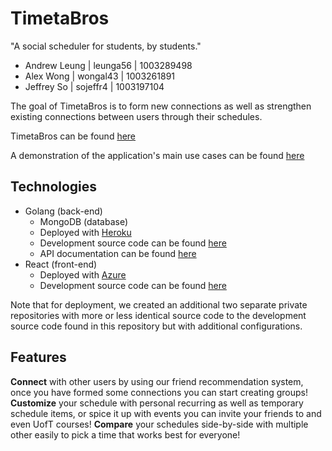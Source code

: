 # TimetaBros
"A social scheduler for students, by students."

- Andrew Leung | leunga56 | 1003289498
- Alex Wong | wongal43 | 1003261891
- Jeffrey So | sojeffr4 | 1003197104

The goal of TimetaBros is to form new connections as well as strengthen existing connections between users through their schedules.

TimetaBros can be found [here](https://timetabros.azurewebsites.net)

A demonstration of the application's main use cases can be found [here](https://youtube.com)

## Technologies

- Golang (back-end)
  - MongoDB (database)
  - Deployed with [Heroku](https://timetabros-api.herokuapp.com)
  - Development source code can be found [here](/timetabros)
  - API documentation can be found [here](/timetabros/doc)
- React (front-end)
  - Deployed with [Azure](https://timetabros.azurewebsites.net)
  - Development source code can be found [here](/timetabros-frontend)

Note that for deployment, we created an additional two separate private repositories with more or less identical source code to the development source code found in this repository but with additional configurations.

## Features

**Connect** with other users by using our friend recommendation system, once you have formed some connections you can start creating groups!
**Customize** your schedule with personal recurring as well as temporary schedule items, or spice it up with events you can invite your friends to and even UofT courses!
**Compare** your schedules side-by-side with multiple other easily to pick a time that works best for everyone!
